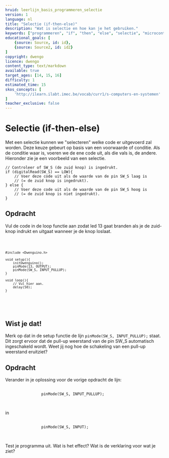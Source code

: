 ```yaml
---
hruid: leerlijn_basis_programmeren_selectie
version: 1
language: nl
title: "Selectie (if-then-else)"
description: "Wat is selectie en hoe kan je het gebruiken."
keywords: ["programmeren", "if", "then", "else", "selectie", "microcontroller", "µC", "arduino", "dwenguino"]
educational_goals: [
    {source: Source, id: id}, 
    {source: Source2, id: id2}
]
copyright: dwengo
licence: dwengo
content_type: text/markdown
available: true
target_ages: [14, 15, 16]
difficulty: 1
estimated_time: 15
skos_concepts: [
    'http://ilearn.ilabt.imec.be/vocab/curr1/s-computers-en-systemen'
]
teacher_exclusive: false
---
```


# Selectie (if-then-else)

Met een selectie kunnen we "selecteren" welke code er uitgevoerd zal worden. Deze keuze gebeurt op basis van een voorwaarde of conditie. Als de conditie waar is, voeren we de ene code uit, als die vals is, de andere. Hieronder zie je een voorbeeld van een selectie.

```arduino
// Controleer of SW_S (de zuid knop) is ingedrukt.
if (digitalRead(SW_S) == LOW){
    // Voer deze code uit als de waarde van de pin SW_S laag is 
    // (= de zuid knop is ingedrukt).
} else {
    // Voer deze code uit als de waarde van de pin SW_S hoog is 
    // (= de zuid knop is niet ingedrukt).
}
```


<div class="dwengo-content assignment">
    <h2 class="title">Opdracht</h2>
    <div class="content">
        Vul de code in de loop functie aan zodat led 13 gaat branden als je de zuid-knop indrukt en uitgaat wanneer je de knop loslaat. 
        <div class="dwengo-content dwengo-code-simulator">
        <pre>
<code class="language-cpp">

    #include <Dwenguino.h>

    void setup(){
        initDwenguino();
        pinMode(13, OUTPUT);
        pinMode(SW_S, INPUT_PULLUP);
    }

    void loop(){
        // Vul hier aan.
        delay(50);
    }
</code>
        </pre> 
        </div>
    </div>
</div>

<div class="dwengo-content sideinfo">
    <h2 class="title">Wist je dat!</h2>
    <div class="content">
        Merk op dat in de setup functie de lijn <code class="language-cpp">pinMode(SW_S, INPUT_PULLUP);</code> staat. Dit zorgt ervoor dat de pull-up weerstand van de pin SW_S automatisch ingeschakeld wordt. Weet jij nog hoe de schakeling van een pull-up weerstand eruitziet?
    </div>
</div>

<div class="dwengo-content assignment">
    <h2 class="title">Opdracht</h2>
    <div class="content">
        Verander in je oplossing voor de vorige opdracht de lijn:
        <pre>
            <code class="language-cpp">
                pinMode(SW_S, INPUT_PULLUP);
            </code>
        </pre>
        in 
        <pre>
            <code class="language-cpp">
                pinMode(SW_S, INPUT);
            </code>
        </pre>
        Test je programma uit. Wat is het effect? Wat is de verklaring voor wat je ziet?
    </div>
</div>